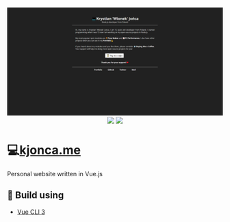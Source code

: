 <p align="center">

<img alt="Preview" src="https://raw.githubusercontent.com/KrystianJonca/personal-website/master/preview.png"/>
<br/>
<a href="https://travis-ci.com/KrystianJonca/personal-website" alt="Build Status"><img src="https://travis-ci.com/KrystianJonca/personal-website.svg?branch=master"/></a>
<a href="https://david-dm.org/KrystianJonca/personal-website" alt="Dependencies Status"><img src="https://david-dm.org/KrystianJonca/personal-website.svg"/></a>

</p>

# 💻[kjonca.me](https://kjonca.me/)
Personal website written in Vue.js

## 🔧 Build using
 - [Vue CLI 3](https://cli.vuejs.org/)